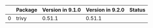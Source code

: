 <!-- markdown-link-check-disable -->

|    | Package   | Version in 9.1.0   | Version in 9.2.0   | Status   |
|---:|:----------|:-------------------|:-------------------|:---------|
|  0 | trivy     | 0.51.1             | 0.51.1             |          |